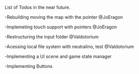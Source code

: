 List of Todos in the near future.

-Rebuilding moving the map with the pointer  @JoEragon

-Implemeting touch support with pointers @JoEragon

-Restructuring the input folder @Valdotorium

-Acessing local file system with neutralino, test @Valdotorium

-Implementing a UI scene and game state manager

-Implementing Buttons